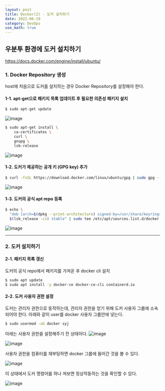 ```yaml
---
layout: post
title: Docker(2) - 도커 설치하기
date: 2022-06-19
category: DevOps
use_math: true
---
```


## 우분투 환경에 도커 설치하기 

https://docs.docker.com/engine/install/ubuntu/

### 1. Docker Repository 생성 

host에 처음으로 도커를 설치하는 경우 Docker Repository를 설정해야 한다. 

#### 1-1. apt-get으로 패키지 목록 업데이트 후 필요한 의존성 패키지 설치

```bash
$ sudo apt-get update 
```

![image](https://user-images.githubusercontent.com/61526722/174464429-9fd19cd5-9130-4036-bbf8-75731265b30d.png)

```bash
$ sudo apt-get install \
    ca-certificates \
    curl \
    gnupg \
    lsb-release
```

![image](https://user-images.githubusercontent.com/61526722/174464555-4e149d6b-3a22-4ca0-8957-034141ee7713.png)

#### 1-2. 도커가 제공하는 공개 키 (GPG key) 추가 

```bash
$ curl -fsSL https://download.docker.com/linux/ubuntu/gpg | sudo gpg --dearmor -o /usr/share/keyrings/docker-archive-keyring.gpg
```

![image](https://user-images.githubusercontent.com/61526722/174464714-c8fe025f-492b-4719-94fc-1e3ef3f1fa28.png)

#### 1-3. 도커의 공식 apt repo 등록

```bash
$ echo \
  "deb [arch=$(dpkg --print-architecture) signed-by=/usr/share/keyrings/docker-archive-keyring.gpg] https://download.docker.com/linux/ubuntu \
  $(lsb_release -cs) stable" | sudo tee /etc/apt/sources.list.d/docker.list > /dev/null
```

![image](https://user-images.githubusercontent.com/61526722/174464868-1c990133-bea7-4000-860a-67f33d2839e1.png)

------

### 2. 도커 설치하기 

#### 2-1. 패키지 목록 갱신

도커의 공식 repo에서 패키지를 가져온 후 docker cli 설치

```bash
$ sudo apt update
$ sudo apt install -y docker-ce docker-ce-cli containerd.io
```

#### 2-2. 도커 사용자 권한 설정

도커는 관리자 권한으로 동작하는데, 관리자 권한을 얻기 위해 도커 사용자 그룹에 소속되어야 한다. 아래와 같이 user를 docker 사용자 그룹안에 넣는다. 

```bash
$ sudo usermod -aG docker syj
```

아래는 사용자 권한을 설정해주기 전 상태이다. 
![image](https://user-images.githubusercontent.com/61526722/174465048-ca180a4c-2004-444c-979b-e4f4523335b0.png)

![image](https://user-images.githubusercontent.com/61526722/174465085-a5f2fb08-d921-4612-b395-521e6cc3d3e0.png)

사용자 권한을 컴퓨터를 재부팅하면 docker 그룹에 들어간 것을 볼 수 있다. 

![image](https://user-images.githubusercontent.com/61526722/174465279-8e997a2a-0fad-4f3f-8079-a4325575dd36.png)

이 상태에서 도커 명령어를 하나 쳐보면 정상작동하는 것을 확인할 수 있다. 

![image](https://user-images.githubusercontent.com/61526722/174465358-18762acd-339f-4b0f-bb88-741263ec5a0c.png)




